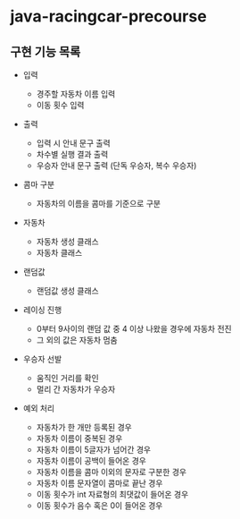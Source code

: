 # java-racingcar-precourse

## 구현 기능 목록

- 입력
    - 경주할 자동차 이름 입력
    - 이동 횟수 입력

- 출력
    - 입력 시 안내 문구 출력
    - 차수별 실행 결과 출력
    - 우승자 안내 문구 출력 (단독 우승자, 복수 우승자)

- 콤마 구분
    - 자동차의 이름을 콤마를 기준으로 구분

- 자동차
    - 자동차 생성 클래스
    - 자동차 클래스

- 랜덤값
    - 랜덤값 생성 클래스

- 레이싱 진행
    - 0부터 9사이의 랜덤 값 중 4 이상 나왔을 경우에 자동차 전진
    - 그 외의 값은 자동차 멈춤

- 우승자 선발
    - 움직인 거리를 확인
    - 멀리 간 자동차가 우승자

- 예외 처리
    - 자동차가 한 개만 등록된 경우
    - 자동차 이름이 중복된 경우
    - 자동차 이름이 5글자가 넘어간 경우
    - 자동차 이름이 공백이 들어온 경우
    - 자동차 이름을 콤마 이외의 문자로 구분한 경우
    - 자동차 이름 문자열이 콤마로 끝난 경우
    - 이동 횟수가 int 자료형의 최댓값이 들어온 경우
    - 이동 횟수가 음수 혹은 0이 들어온 경우
